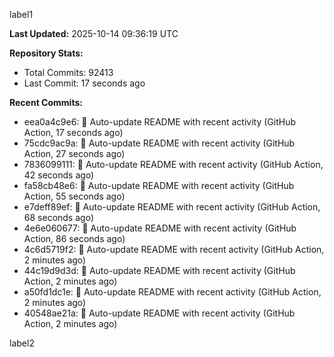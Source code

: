 
label1 
<!-- ACTIVITY_START -->
**Last Updated:** 2025-10-14 09:36:19 UTC

**Repository Stats:**
- Total Commits: 92413
- Last Commit: 17 seconds ago

**Recent Commits:**
- eea0a4c9e6: 🤖 Auto-update README with recent activity (GitHub Action, 17 seconds ago)
- 75cdc9ac9a: 🤖 Auto-update README with recent activity (GitHub Action, 27 seconds ago)
- 7836099111: 🤖 Auto-update README with recent activity (GitHub Action, 42 seconds ago)
- fa58cb48e6: 🤖 Auto-update README with recent activity (GitHub Action, 55 seconds ago)
- e7deff89ef: 🤖 Auto-update README with recent activity (GitHub Action, 68 seconds ago)
- 4e6e060677: 🤖 Auto-update README with recent activity (GitHub Action, 86 seconds ago)
- 4c6d5719f2: 🤖 Auto-update README with recent activity (GitHub Action, 2 minutes ago)
- 44c19d9d3d: 🤖 Auto-update README with recent activity (GitHub Action, 2 minutes ago)
- a50fd1dc1e: 🤖 Auto-update README with recent activity (GitHub Action, 2 minutes ago)
- 40548ae21a: 🤖 Auto-update README with recent activity (GitHub Action, 2 minutes ago)
<!-- ACTIVITY_END -->

label2
